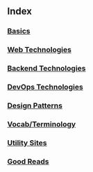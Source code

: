 ## Index

### [Basics](./Basic/README.md)

### [Web Technologies](./Technologies/web/README.md)

### [Backend Technologies](./Technologies/backend/README.md)

### [DevOps Technologies](./DevOps/README.md)

### [Design Patterns](./DesignPatterns/README.md)

### [Vocab/Terminology](./vocab.md)

### [Utility Sites](./utility-sites.md)

### [Good Reads](./good-reads.md)

